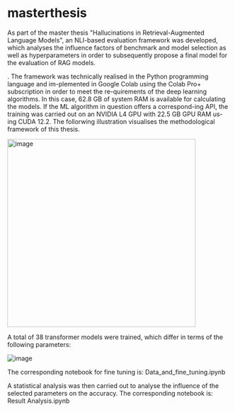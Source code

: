# masterthesis
As part of the master thesis "Hallucinations in Retrieval-Augmented Language Models", an NLI-based evaluation framework was developed, which analyses the influence factors of benchmark and model selection as well as hyperparameters in order to subsequently propose a final model for the evaluation of RAG models. 

. The framework was technically realised in the Python programming language and im-plemented in Google Colab using the Colab Pro+ subscription in order to meet the re-quirements of the deep learning algorithms. In this case, 62.8 GB of system RAM is available for calculating the models. If the ML algorithm in question offers a correspond-ing API, the training was carried out on an NVIDIA L4 GPU with 22.5 GB GPU RAM us-ing CUDA 12.2. The follorwing illustration visualises the methodological framework of this thesis. 

<img width="425" alt="image" src="https://github.com/maren-212/masterthesis/assets/104628466/dd6b8e2d-0267-48d4-b0bf-3f0a1dada898">


A total of 38 transformer models were trained, which differ in terms of the following parameters: 
			
![image](https://github.com/maren-212/masterthesis/assets/104628466/bc6b792d-d8ad-4d87-9913-6fa1ab0d7cfc)


The corresponding notebook for fine tuning is: Data_and_fine_tuning.ipynb

A statistical analysis was then carried out to analyse the influence of the selected parameters on the accuracy. The corresponding notebook is: Result Analysis.ipynb


